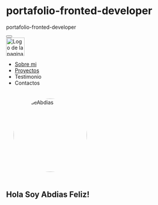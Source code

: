 # portafolio-fronted-developer
portafolio-fronted-developer

<!doctype html>
<html lang="en">
  <head>
    <meta charset="utf-8">
    <meta name="viewport" content="width=device-width, initial-scale=1">
    <title>Desarrollo Web Fronted</title>
     <meta name="portafolio" content="HTML, CSS, Javascript, React">
     <meta name="viewport" content="width=device-width, initial-scale=1">
     <link rel="preconnect" href="https://fonts.googleapis.com">
     <link rel="preconnect" href="https://fonts.gstatic.com" crossorigin>
     <link href="https://fonts.googleapis.com/css2?family=Honk&display=swap" rel="stylesheet">
     <link rel="stylesheet" href="style.css">
     <link href="https://cdn.jsdelivr.net/npm/bootstrap@5.3.2/dist/css/bootstrap.min.css" rel="stylesheet" integrity="sha384-T3c6CoIi6uLrA9TneNEoa7RxnatzjcDSCmG1MXxSR1GAsXEV/Dwwykc2MPK8M2HN" crossorigin="anonymous">
  </head>
  <style>
    /* Estilos generales */
.hero-imagen-desarrollador { 
    width: 200px;
    height: 200px;
    border-radius: 50%;
    margin: 20px;
}

.hero-principal h2 {
    font-size: 1.5rem;
    color: gray;
}


.texto-blanco { 
    color: white    ;
}

.hero-principal { 
    padding: 3rem;
}

section { 
    display: flex;
    justify-content: center;
    align-items: center;
    flex-direction: column;
}

.Seccion-titulo { 
    font-size: 5pc;
    padding: 15px 0px   ;
    font-family: 'Honk',system-ui, -apple-system, BlinkMacSystemFont, 'Segoe UI', Roboto, Oxygen, Ubuntu, Cantarell, 'Open Sans', 'Helvetica Neue', sans-serif;
}


h1 {
    font-size: 2.5rem;
    font-family: 'Honk', system-ui;
} 

.Seccion-oscura { 
    background-color: black;
    color: white;
}

/* 
Experiencia */

.Experiencia {
    padding: 40px 40px 60px 40px;
}

.Experiencia .columna { 
    border: 2px solid #808080;
    padding: 50px;
    margin: 12px 0;
    align-items: center;
    justify-content: space-evenly;
    flex-direction: column;
   transition-duration: 2s;
   cursor: pointer;
} 

.Experiencia .columna:hover {
 transition-duration: 2s;
 color: white;
 background-color: black;
}



.seccion-clara { 
    color: black;
    gap: 50px;
   
} 

.experiencia-titulo { 
    font-size: 25px;
    font-weight: bold;
    margin: 15px 0px;
    font-family: 'Honk', system-ui, -apple-system, BlinkMacSystemFont, 'Segoe UI', Roboto, Oxygen, Ubuntu, Cantarell, 'Open Sans', 'Helvetica Neue', sans-serif;
}


.img-icon { 
    font-size: 1.5rem;
    padding: 8px 10px;
}
/* sobre mi  */ 

.sobre-mi { 
    height: 500px;
    padding: 10px;
}

.sobre-mi .contenedor { 
    max-width: 600px;
    text-align: center;
}
/* seccion hero  */

.hero { 
 background-color: #f5f6f7;
 min-height: 450px;
 text-align: center;
}

/* Barra de navegacion */

.navbar { 
    padding: 2rem;
    background-color: #f5f6f7;
}

.navbar-collapse { 
    align-items: center;
    justify-content: space-between;
}
/* adatable resposivo */

@media screen and (max-width: 767px) {
    .navbar-brand { 
        display: none;
    }
}

@media screen and (min-width: 700px) { 
 .hero-inferior-imagen { 
    max-width: 600px;
 }
}

/* Proyectos  */ 


.proyectos-recientes img { 
    height: 100%;
    width: 100%;
    padding: 10px;
    border-radius: 10px;
    display: block;
    transition: all 0.2s ease;
    cursor: pointer;
} 

.proyectos-contenedor {
  padding-top: 60px;
  margin-bottom: 40px;
}

.overlay {
    transition: all 0.2s ease;
    opacity: 0;
    position: absolute;
    top: 50%;
    left: 50px;
    transform: translate(-50% -50%);
    text-align: center;
}

.overlay p { 
    
    font-size: 25px;
    font-weight: bold;
    margin-bottom: 0;
}

.proyecto {
 position: relative;
}


.proyecto:hover img { 
    opacity: 0.2;
}

.overlay:hover .overlay {
  
    opacity: 1;
}

/* 
Codigos Botones  */ 

.shadow__btn {
    padding: 10px 20px;
    border: none;
    font-size: 17px;
    color: #fff;
    border-radius: 7px;
    letter-spacing: 4px;
    font-weight: 700;
    text-transform: uppercase;
    transition: 0.5s;
    transition-property: box-shadow;
  }
  
  .shadow__btn {
    background: rgb(0,140,255);
    box-shadow: 0 0 25px rgb(0,140,255);
  }
  
  .shadow__btn:hover {
    box-shadow: 0 0 5px rgb(0,140,255),
                0 0 25px rgb(0,140,255),
                0 0 50px rgb(0,140,255),
                0 0 100px rgb(0,140,255);
  }


    

  </style>
  <body>
 <!-- barra de navegacion -->
 <nav class="navbar navbar-expand-md navbar-light">
  <div class="container-fluid">
    <button class="navbar-toggler" type="button" data-bs-toggle="collapse" data-bs-target="#navbarTogglerDemo01" aria-controls="navbarTogglerDemo01" aria-expanded="false" aria-label="Toggle navigation">
      <span class="navbar-toggler-icon"></span>
    </button>
    <div class="collapse navbar-collapse" id="navbar-troggler">
      <a class="navbar-brand" href="#">
        <img src="favicon icon.webp" width="50"   alt="Logo de la pagina">
      </a>
      <ul class="navbar-nav d-flex justify-content-center align-items-ceneter">
        <li class="nav-item">
          <a class="nav-link active" aria-current="page" href="#">Sobre mi</a>
        </li>
        <li class="nav-item">
          <a class="nav-link" href="#">Proyectos</a>
        </li>
        <li class="nav-item">
          <a class="nav-link disabled" aria-disabled="true">Testimonio</a>
        </li>
        <li class="nav-item">
          <a class="nav-link disabled" aria-disabled="true">Contactos</a>
        </li>
      </ul>
    </div>
  </div>
</nav>

<!-- Seccion hero  -->
   <section class="hero align-items-stretch">
      <div class="hero principal d-flex flex-column justify-content-center align-items-center">
        <img class="hero-imagen-desarrollador" src="person-circle.svg" alt="FotodeAbdias">
        <h1 id="cambiodeText">Hola Soy Abdias Feliz!</h1>
        <script>
         const textos = ["Bienvenidos", "Hola Soy Abdias Feliz"];
           let indice = 0;

setInterval(() => {
  document.getElementById('cambiodeText').innerText = textos[indice];
  indice = (indice + 1) % textos.length;
}, 3000);

        </script>
        <h2>Desarrollo Web Mi portafolio como Fronted-developer</h2>
      </div>
      <div class="hero-inferior">
        <img class="hero-inferior-imagen img-fluid"  width="50%f"   src="proyecto web.svg" alt="Monitor, laptop css, react, Javascript">
       </div>
   </section>
  <!-- Sobre Mi -->
   <section class="sobre-mi Seccion-oscura">
    <div class="contenedor">
      <h2 class="Seccion-titulo texto-blanco">Conoce a Abdias</h2>
       <p class="seccion-texto">Hola! a todos soy un apacionado Programador web que le gusta colaborar soy extrovertido me gusta la paz me gusta estar solo, Quiero ser mejor cada dia tambien, Por ahora los dejare con eso Aprender mas tecnolgias cada dia mas Los Quiero!</p>
    </div>
   </section>

   <!-- Experiencia -->
   <Section class="Experiencia seccion-clara">
      <div class="container text-center">
        <div class="row">
           <!-- Desarrollo-web -->
           <div class="columna col-12 col-md-4">
             <img class="img-icon" width="25%" src="laptop.svg" alt="foto laptop">
              <p class="experiencia-titulo">Desarrollo-Web</p>
              <p>Estas son cada una de mis experiencia en el ambito de desarrollo Aqui vamos!</p>
              <button class="shadow__btn">
                Ver!
            </button> 
           </div>
            <div class="columna col-12 col-md-4">
              <img class="img-icon" width="25%" src="laptop.svg" alt="foto laptop">
              <p class="experiencia-titulo">Cursos</p>
              <p>Lista de curso Realizados puedes visitarlos todos aqui.</p>  
              <button class="shadow__btn">
                Ver!
            </button> 
            </div>
            <div class="columna col-12 col-md-4">
              <img class="img-icon" width="25%" src="laptop.svg" alt="foto laptop">
               <p class="experiencia-titulo">Mis estudios</p>
                 <p>Aqui le mostrare los link donde pueden ir a praticar codigo!</p>
                 <button class="shadow__btn">
                  Ver!
              </button> 
               </div>
            </div>
        </div>

      </div>
   </Section>
   <section class="proyectos-recientes seccion-clara d-flex flex-column">
    <h2 class="Seccion-titulo texto-negro">Mis Proyectos mas recientes</h2>
      <h3 class="seccion-descripcion">Estos son algunos de mis proyectos</h3>
        <!-- galeria  -->
         <div class="container text-center proyectos-contenedor">
          <div class="row">
             <div class="col 12 col-md-6 col-lg-4">
             <div class="proyecto">
              <img src="pratica progrmacion.avif" alt="Proyecto1">
              <div class="overlay">
                <p>Proyecto1</p>
              </div>
             <div class="iconos contenedor">
              <a href="https://github.com/Isma-123/portafolio-fronted-developer" target="_blank" rel="noopener noreferrer "><i class="bi bi-github">Hola</i></a>
              
              </div>
             </div>
             </div>

          </div>
         </div>

   </section>
   
    <script src="https://cdn.jsdelivr.net/npm/bootstrap@5.3.2/dist/js/bootstrap.bundle.min.js" integrity="sha384-C6RzsynM9kWDrMNeT87bh95OGNyZPhcTNXj1NW7RuBCsyN/o0jlpcV8Qyq46cDfL" crossorigin="anonymous"></script>
  </body>
  </html>
